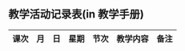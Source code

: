 ## 教学活动记录表(in 教学手册)

| 课次	| 月	| 日	| 星期 |	节次 |	教学内容 |	备注 |
| :---- | :---- | :---- | :---- | :---- | :---- | :---- |

